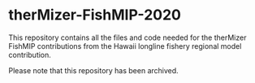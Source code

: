 # therMizer-FishMIP-2020

This repository contains all the files and code needed for the therMizer FishMIP contributions from the Hawaii longline fishery regional model contribution.

Please note that this repository has been archived.
